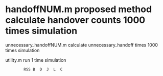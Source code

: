 # handoffNUM.m  proposed method calculate handover counts    1000 times  simulation

unnecessary_handoffNUM.m  calculate unnecessary_handoff times   1000 times simulation

utility.m run  1 time simulation 

			RSS B  D  J  L	C

